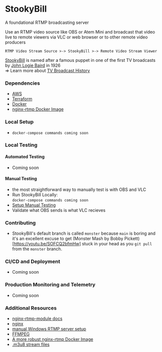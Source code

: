 # StookyBill
A foundational RTMP broadcasting server

Use an RTMP video source like OBS or Atem Mini
and broadcast that video live to remote viewers via VLC or web browser
or to other remote video producers

`RTMP Video Stream Source >-> StookyBill >-> Remote Video Stream Viewer`

[StookyBill](https://en.wikipedia.org/wiki/Stooky_Bill) is named after a famous puppet in one of the first TV broadcasts by [John Logie Baird](https://en.wikipedia.org/wiki/John_Logie_Baird) in 1926  
=> Learn more about [TV Broadcast History](https://en.wikipedia.org/wiki/History_of_television)

### Dependencies

  - [AWS](https://aws.amazon.com/)
  - [Terraform](https://www.terraform.io/)
  - [Docker](https://www.docker.com/)
  - [nginx-rtmp Docker Image](https://hub.docker.com/r/tiangolo/nginx-rtmp/)

### Local Setup

  -  `docker-compose commands coming soon`

### Local Testing
  #### Automated Testing

  - Coming soon

  #### Manual Testing
  - the most straightforward way to manually test is with OBS and VLC
  - Run StookyBill Locally:  
  `docker-compose commands coming soon`
  - [Setup Manual Testing](docs/manual_testing.md)
  - Validate what OBS sends is what VLC recieves

### Contributing

  - StookyBill's default branch is called `monster` because `main` is boring and it's an excellent excuse to get (Monster Mash by Bobby Pickett)[https://youtu.be/SOFCQ2bfmHw] stuck in your head as you `git pull` from the `monster` branch.

### CI/CD and Deployment

  - Coming soon

### Production Monitoring and Telemetry

  - Coming soon

### Additional Resources

  - [nginx-rtmp-module docs](https://github.com/arut/nginx-rtmp-module/wiki/Directives)
  - [nginx](https://www.nginx.com/)
  - [manual Windows RTMP server setup](https://www.youtube.com/watch?v=n-EdUHNK9UI)
  - [FFMPEG](https://www.ffmpeg.org/)
  - [A more robust nginx-rtmp Docker Image](https://github.com/alfg/docker-nginx-rtmp)
  - [.m3u8 stream files](https://en.wikipedia.org/wiki/M3U)